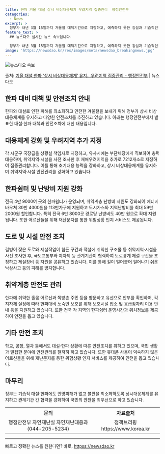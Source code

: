 ```yaml
---
title: 한파 겨울 대설 상시 비상대응체계 우려지역 집중관리  행정안전부
categories:
  - News
excerpt: >
  정부가 내년 3월 15일까지 겨울철 대책기간으로 지정하고, 예측하지 못한 강설과 기습적인 추위에 대비한 상시…
feature_text: >
  ## 뉴스다오 실시간 뉴스 속보입니다.

  정부가 내년 3월 15일까지 겨울철 대책기간으로 지정하고, 예측하지 못한 강설과 기습적인 추위에 대비한 상시…
image: 'https://newsdao.kr/res/images/meta/newsdao_breakingnews.jpg'
---
```


![뉴스다오 속보](httpss://newsdao.kr/res/images/meta/newsdao_breakingnews.jpg)

<p>출처: <a href="https://newsdao.kr/2673" rel="dofollow">겨울 대설·한파 ‘상시 비상대응체계’ 유지…우려지역 집중관리 - 행정안전부</a> | 뉴스다오</p>

<h2>한파 대비 대책 및 안전조치 안내</h2>
<p data-ke-size="size16">한파와 대설로 인한 피해를 최소화하고 안전한 겨울철을 보내기 위해 정부가 상시 비상대응체계를 유지하고 다양한 안전조치를 추진하고 있습니다. 아래는 행정안전부에서 발표한 대설·한파 대책과 안전조치에 대한 내용입니다.</p>

<h2 data-ke-size="size26">대응체계 강화 및 우려지역 추가 지정</h2>
<p data-ke-size="size16">각 시군구 국장급을 상황실 책임자로 지정하고, 유사시에는 부단체장에게 직보하여 총력 대응하며, 취약지역·시설을 사전 조사한 후 재해우려지역을 추가로 7212개소로 지정하여 집중관리합니다. 이를 통해 초기대응 능력을 강화하고, 상시 비상대응체계를 유지하며 취약지역·시설 안전관리를 강화하고 있습니다.</p>

<h2 data-ke-size="size26">한파쉼터 및 난방비 지원 강화</h2>
<p data-ke-size="size16">전국 4만 9000여 곳의 한파쉼터가 운영되며, 취약계층 난방비 지원도 강화되어 에너지바우처 30만 4000원을 113만가구에 지원하고 도시가스와 지역난방비를 최대 59만 2000원 할인합니다. 특히 전국 6만 8000곳 경로당 난방비도 40만 원으로 확대 지원됩니다. 또한 어르신들을 위해 재난문자를 통한 위험상황 인지 서비스도 제공됩니다.</p>

<h2 data-ke-size="size26">도로 및 시설 안전 조치</h2>
<p data-ke-size="size16">결빙이 잦은 도로와 제설작업이 힘든 구간과 적설에 취약한 구조물 등 취약지역·시설을 사전 조사한 후, 국토교통부와 지자체 등 관계기관이 협력하여 도로경계 제설 구간을 조정하고 제설장비 등 자원을 공유하고 있습니다. 이를 통해 길이 얼어붙어 일어나기 쉬운 낙상사고 등의 피해를 방지합니다.</p>

<h2 data-ke-size="size26">취약계층 안전도 관리</h2>
<p data-ke-size="size16">한파에 취약한 홀몸 어르신과 쪽방촌 주민 등을 방문하고 유선으로 안부를 확인하며, 각 지자체 실정에 따라 한파대비 노숙인 보호를 위해 보호시설 입소 및 응급잠자리 이용 안내 등을 지원하고 있습니다. 또한 전국 각 지역의 한파쉼터 운영시간과 위치정보를 제공하여 안전을 돕고 있습니다.</p>

<h2 data-ke-size="size26">기타 안전 조치</h2>
<p data-ke-size="size16">학교, 공항, 열차 등에서도 대설·한파 상황에 따른 안전조치를 취하고 있으며, 국민 생활과 밀접한 분야에 안전관리를 철저히 하고 있습니다. 또한 휴대폰 사용이 익숙하지 않은 어르신들을 위해 재난문자를 통한 위험상황 인지 서비스를 제공하여 안전을 돕고 있습니다.</p>

<h2 data-ke-size="size26">마무리</h2>
<p data-ke-size="size16">정부는 기습적 대설·한파에도 인명피해가 없고 불편을 최소화하도록 상시대응체계를 유지하고 관계기관 간 협력을 강화하여 국민의 안전을 최우선으로 하고 있습니다.</p>

<table>
  <tr>
    <th>문의</th>
    <th>자료출처</th>
  </tr>
  <tr>
    <td style="text-align: center; height: 17px;">행정안전부 자연재난실 자연재난대응과(044-205-5234)</td>
    <td style="text-align: center; height: 17px;">정책브리핑 https://www.korea.kr</td>
  </tr>
</table>
<hr> 

빠르고 정확한 뉴스를 원한다면? 바로, <a href="httpss://newsdao.kr" rel="dofollow">httpss://newsdao.kr</a>


